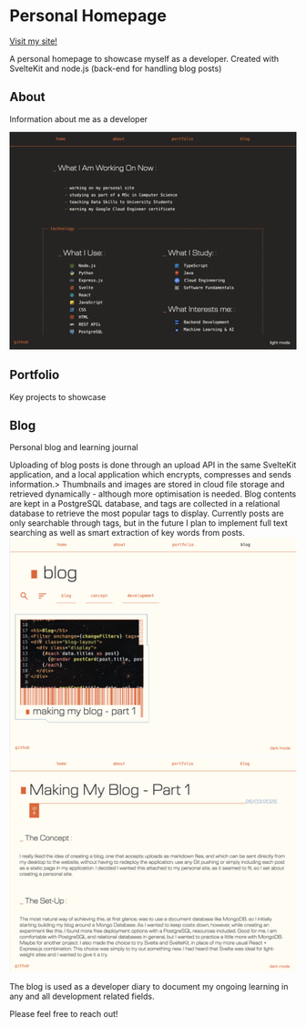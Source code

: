 # Personal Homepage

[Visit my site!](https://renewed-hedwiga-niallantony-85e6d38f.koyeb.app)

A personal homepage to showcase myself as a developer. 
Created with SvelteKit and node.js (back-end for handling blog posts)

## About

Information about me as a developer

![about page dark mode](./static/darkmode.png)

## Portfolio

Key projects to showcase

## Blog

Personal blog and learning journal

Uploading of blog posts is done through an upload API in the same SvelteKit application, and a local application which encrypts, compresses and sends information.> 
Thumbnails and images are stored in cloud file storage and retrieved dynamically - although more optimisation is needed. 
Blog contents are kept in a PostgreSQL database, and tags are collected in a relational database to retrieve the most popular tags to display.
Currently posts are only searchable through tags, but in the future I plan to implement full text searching as well as smart extraction of key words from posts.
![blog menu](./static/blogmenu.png)
![blog post](./static/blogpost.png)

The blog is used as a developer diary to document my ongoing learning in any and all development related fields.

Please feel free to reach out!
